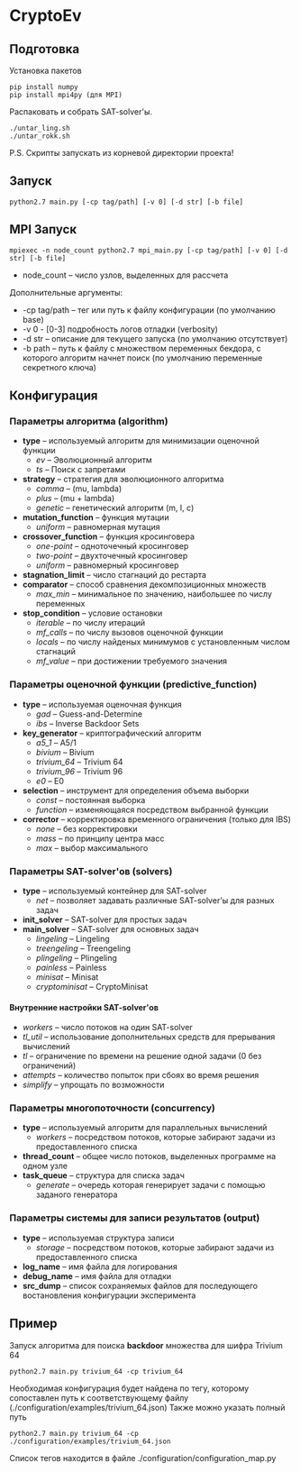 # CryptoEv

## Подготовка
Установка пакетов
```
pip install numpy
pip install mpi4py (для MPI)
```
Распаковать и собрать SAT-solver'ы.
```
./untar_ling.sh
./untar_rokk.sh
```
P.S. Скрипты запускать из корневой директории проекта!

## Запуск
```
python2.7 main.py [-cp tag/path] [-v 0] [-d str] [-b file]
```

## MPI Запуск
```
mpiexec -n node_count python2.7 mpi_main.py [-cp tag/path] [-v 0] [-d str] [-b file]
```
* node_count – число узлов, выделенных для рассчета

Дополнительные аргументы:
* -cp tag/path – тег или путь к файлу конфигурации (по умолчанию base)
* -v 0 - [0-3] подробность логов отладки (verbosity)
* -d str – описание для текущего запуска (по умолчанию отсутствует)
* -b path – путь к файлу с множеством переменных бекдора, с которого алгоритм начнет поиск (по умолчанию переменные секретного ключа)

## Конфигурация
### Параметры алгоритма (algorithm)
* **type** – используемый алгоритм для минимизации оценочной функции
  - *ev* – Эволюционный алгоритм
  - *ts* – Поиск с запретами
* **strategy** – стратегия для эволюционного алгоритма
  - *comma* – (mu, lambda)
  - *plus* – (mu + lambda)
  - *genetic* – генетический алгоритм (m, l, c)
* **mutation_function** – функция мутации
  - *uniform* – равномерная мутация
* **crossover_function** – функция кросинговера
  - *one-point* – одноточечный кросинговер
  - *two-point* – двухточечный кросинговер
  - *uniform* – равномерный кросинговер
* **stagnation_limit** – число стагнаций до рестарта
* **comparator** – способ сравнения декомпозиционных множеств
  - *max_min* – минимальное по значению, наибольшее по числу переменных
* **stop_condition** – условие остановки
  - *iterable* – по числу итераций
  - *mf_calls* – по числу вызовов оценочной функции
  - *locals* – по числу найденых минимумов с установленным числом стагнаций
  - *mf_value* – при достижении требуемого значения

### Параметры оценочной функции (predictive_function)
* **type** – используемая оценочная функция
  - *gad* – Guess-and-Determine
  - *ibs* – Inverse Backdoor Sets
* **key_generator** – криптографический алгоритм
  - *a5_1* – A5/1
  - *bivium* – Bivium
  - *trivium_64* – Trivium 64
  - *trivium_96* – Trivium 96
  - *e0* – E0
* **selection** – инструмент для определения объема выборки
  - *const* – постоянная выборка
  - *function* – изменяющаяся посредством выбранной функции
* **corrector** – корректировка временного ограничения (только для IBS)
  - *none* – без корректировки
  - *mass* – по принципу центра масс
  - *max* – выбор максимального

### Параметры SAT-solver'ов (solvers)
* **type** – используемый контейнер для SAT-solver
  - *net* – позволяет задавать различные SAT-solver'ы для разных задач
* **init_solver** – SAT-solver для простых задач
* **main_solver** – SAT-solver для основных задач
  - *lingeling* – Lingeling
  - *treengeling* – Treengeling
  - *plingeling* – Plingeling
  - *painless* – Painless
  - *minisat* – Minisat
  - *cryptominisat* – CryptoMinisat
#### Внутренние настройки SAT-solver'ов
  - *workers* – число потоков на один SAT-solver
  - *tl_util* – использование дополнительных средств для прерывания вычислений
  - *tl* – ограничение по времени на решение одной задачи (0 без ограничений)
  - *attempts* – количество попыток при сбоях во время решения
  - *simplify* – упрощать по возможности

### Параметры многопоточности (concurrency)
* **type** – используемый алгоритм для параллельных вычислений
  - *workers* – посредством потоков, которые забирают задачи из предоставленного списка
* **thread_count** – общее число потоков, выделенных программе на одном узле
* **task_queue** – структура для списка задач
  - *generate* – очередь которая генерирует задачи с помощью заданого генератора

### Параметры системы для записи результатов (output)
* **type** – используемая структура записи
  - *storage* – посредством потоков, которые забирают задачи из предоставленного списка
* **log_name** – имя файла для логирования
* **debug_name** – имя файла для отладки
* **src_dump** – список сохраняемых файлов для последующего востановления конфигурации эксперимента

## Пример
Запуск алгоритма для поиска **backdoor** множества для шифра Trivium 64
```
python2.7 main.py trivium_64 -cp trivium_64
```
Необходимая конфигурация будет найдена по тегу, которому сопоставлен путь к соответствующему файлу (./configuration/examples/trivium_64.json)
Также можно указать полный путь
```
python2.7 main.py trivium_64 -cp ./configuration/examples/trivium_64.json
```
Список тегов находится в файле ./configuration/configuration_map.py